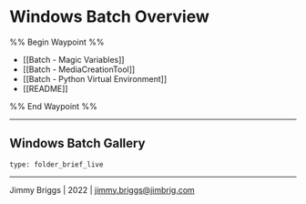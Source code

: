# Windows Batch Overview

%% Begin Waypoint %%
- [[Batch - Magic Variables]]
- [[Batch - MediaCreationTool]]
- [[Batch - Python Virtual Environment]]
- [[README]]

%% End Waypoint %%

---

## Windows Batch Gallery

````ccard
type: folder_brief_live
````

---

Jimmy Briggs | 2022 | <jimmy.briggs@jimbrig.com>
